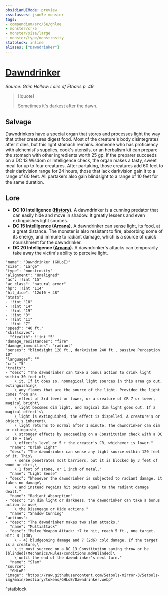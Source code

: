 ```yaml
---
obsidianUIMode: preview
cssclasses: json5e-monster
tags:
- compendium/src/5e/ghloe
- monster/cr/5
- monster/size/large
- monster/type/monstrosity
statblock: inline
aliases: ["Dawndrinker"]
---
```

# [Dawndrinker](Mechanics\bestiary\monstrosity/dawndrinker-ghloe.md)
*Source: Grim Hollow: Lairs of Etharis p. 49*  

> [!quote]  
> 
> Sometimes it's darkest after the dawn.

## Salvage

Dawndrinkers have a special organ that stores and processes light the way that other creatures digest food. Most of the creature's body disintegrates after it dies, but this light stomach remains. Someone who has proficiency with alchemist's supplies, cook's utensils, or an herbalism kit can prepare the stomach with other ingredients worth 25 gp. If the preparer succeeds on a DC 13 Wisdom or Intelligence check, the organ makes a tasty, sweet meal for up to four creatures. After partaking, those creatures add 60 feet to their darkvision range for 24 hours, those that lack darkvision gain it to a range of 60 feet. All partakers also gain blindsight to a range of 10 feet for the same duration.

## Lore

- **DC 10 Intelligence ([History](Mechanics/Rules/skills.md#History)).** A dawndrinker is a cunning predator that can easily hide and move in shadow. It greatly lessens and even extinguishes light sources.  
- **DC 15 Intelligence ([Arcana](Mechanics/Rules/skills.md#Arcana)).** A dawndrinker can sense light, its food, at a great distance. The monster is also resistant to fire, absorbing some of its energy, and immune to radiant damage, which is a source of quick nourishment for the dawndrinker.  
- **DC 20 Intelligence ([Arcana](Mechanics/Rules/skills.md#Arcana)).** A dawndrinker's attacks can temporarily take away the victim's ability to perceive light.  

```statblock
"name": "Dawndrinker (GHLoE)"
"size": "Large"
"type": "monstrosity"
"alignment": "Unaligned"
"ac": !!int "15"
"ac_class": "natural armor"
"hp": !!int "114"
"hit_dice": "12d10 + 48"
"stats":
- !!int "18"
- !!int "14"
- !!int "19"
- !!int "3"
- !!int "11"
- !!int "7"
"speed": "40 ft."
"skillsaves":
  "Stealth": !!int "5"
"damage_resistances": "fire"
"damage_immunities": "radiant"
"senses": "blindsight 120 ft., darkvision 240 ft., passive Perception 10"
"languages": ""
"cr": "5"
"traits":
- "desc": "The dawndrinker can take a bonus action to drink light within 30 feet of\
    \ it. If it does so, nonmagical light sources in this area go out, extinguishing\
    \ any flames that are the source of the light. Provided the light comes from an\
    \ effect of 3rd level or lower, or a creature of CR 7 or lower, magical bright\
    \ light becomes dim light, and magical dim light goes out. If a magical effect's\
    \ light is extinguished, the effect is dispelled. A creature's or object's inherent\
    \ light returns to normal after 1 minute. The dawndrinker can dim or extinguish\
    \ stronger effects by succeeding on a Constitution check with a DC of 10 + the\
    \ effect's level or 5 + the creator's CR, whichever is lower."
  "name": "Drink Light"
- "desc": "The dawndrinker can sense any light source within 120 feet of it. This\
    \ sense penetrates most barriers, but it is blocked by 3 feet of wood or dirt,\
    \ 1 foot of stone, or 1 inch of metal."
  "name": "Light Sense"
- "desc": "Whenever the dawndrinker is subjected to radiant damage, it takes no damage\
    \ and instead regains hit points equal to the radiant damage dealt."
  "name": "Radiant Absorption"
- "desc": "In dim light or darkness, the dawndrinker can take a bonus action to use\
    \ the Disengage or Hide actions."
  "name": "Shadow Cunning"
"actions":
- "desc": "The dawndrinker makes two slam attacks."
  "name": "Multiattack"
- "desc": "Melee Weapon Attack: +7 to hit, reach 5 ft., one target. Hit: 8 (1d8\
    \ + 4) bludgeoning damage and 7 (2d6) cold damage. If the target is a creature,\
    \ it must succeed on a DC 13 Constitution saving throw or be [blinded](Mechanics/Rules/conditions.md#Blinded)\
    \ until the end of the dawndrinker's next turn."
  "name": "Slam"
"source":
- "GHLoE"
"image": "https://raw.githubusercontent.com/5etools-mirror-3/5etools-img/main/bestiary/tokens/GHLoE/Dawndrinker.webp"
```
^statblock